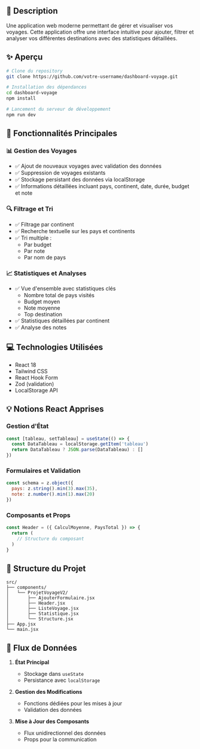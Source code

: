 
## 📝 Description

Une application web moderne permettant de gérer et visualiser vos voyages. Cette application offre une interface intuitive pour ajouter, filtrer et analyser vos différentes destinations avec des statistiques détaillées.

## ✨ Aperçu

```bash
# Clone du repository
git clone https://github.com/votre-username/dashboard-voyage.git

# Installation des dépendances
cd dashboard-voyage
npm install

# Lancement du serveur de développement
npm run dev
```

## 🚀 Fonctionnalités Principales

### 📊 Gestion des Voyages
- ✅ Ajout de nouveaux voyages avec validation des données
- ✅ Suppression de voyages existants
- ✅ Stockage persistant des données via localStorage
- ✅ Informations détaillées incluant pays, continent, date, durée, budget et note

### 🔍 Filtrage et Tri
- ✅ Filtrage par continent
- ✅ Recherche textuelle sur les pays et continents
- ✅ Tri multiple :
  - Par budget
  - Par note
  - Par nom de pays

### 📈 Statistiques et Analyses
- ✅ Vue d'ensemble avec statistiques clés
  - Nombre total de pays visités
  - Budget moyen
  - Note moyenne
  - Top destination
- ✅ Statistiques détaillées par continent
- ✅ Analyse des notes

## 💻 Technologies Utilisées

- React 18
- Tailwind CSS
- React Hook Form
- Zod (validation)
- LocalStorage API

## 💡 Notions React Apprises

### Gestion d'État
```javascript
const [tableau, setTableau] = useState(() => {
  const DataTableau = localStorage.getItem('tableau')
  return DataTableau ? JSON.parse(DataTableau) : []
})
```

### Formulaires et Validation
```javascript
const schema = z.object({
  pays: z.string().min(3).max(35),
  note: z.number().min(1).max(20)
})
```

### Composants et Props
```javascript
const Header = ({ CalculMoyenne, PaysTotal }) => {
  return (
    // Structure du composant
  )
}
```

## 📁 Structure du Projet

```
src/
├── components/
│   └── ProjetVoyageV2/
│       ├── AjouterFormulaire.jsx
│       ├── Header.jsx
│       ├── ListeVoyage.jsx
│       ├── Statistique.jsx
│       └── Structure.jsx
├── App.jsx
└── main.jsx
```

## 🔄 Flux de Données

1. **État Principal**
   - Stockage dans `useState`
   - Persistance avec `localStorage`

2. **Gestion des Modifications**
   - Fonctions dédiées pour les mises à jour
   - Validation des données

3. **Mise à Jour des Composants**
   - Flux unidirectionnel des données
   - Props pour la communication



